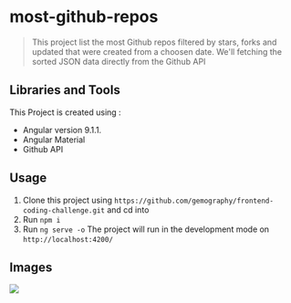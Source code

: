 # most-github-repos
> This project list the most Github repos filtered by stars, forks and updated that were created from a    choosen date. We'll fetching the sorted JSON data directly from the Github API

## Libraries and Tools
This Project is created using :
+ Angular version 9.1.1.
+ Angular Material
+ Github API

## Usage
1. Clone this project using `https://github.com/gemography/frontend-coding-challenge.git` and cd into
2. Run `npm i`
3. Run `ng serve -o` The project will run in the development mode on `http://localhost:4200/`

## Images
<img src="./assets/1.png">
